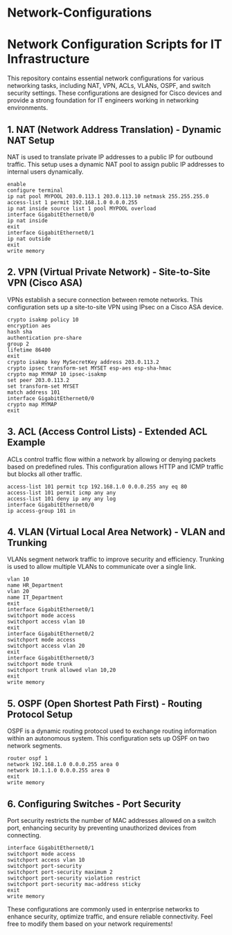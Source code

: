 # Network-Configurations
# Network Configuration Scripts for IT Infrastructure

This repository contains essential network configurations for various networking tasks, including NAT, VPN, ACLs, VLANs, OSPF, and switch security settings. These configurations are designed for Cisco devices and provide a strong foundation for IT engineers working in networking environments.

## 1. NAT (Network Address Translation) - Dynamic NAT Setup

NAT is used to translate private IP addresses to a public IP for outbound traffic. This setup uses a dynamic NAT pool to assign public IP addresses to internal users dynamically.

```
enable
configure terminal
ip nat pool MYPOOL 203.0.113.1 203.0.113.10 netmask 255.255.255.0
access-list 1 permit 192.168.1.0 0.0.0.255
ip nat inside source list 1 pool MYPOOL overload
interface GigabitEthernet0/0
ip nat inside
exit
interface GigabitEthernet0/1
ip nat outside
exit
write memory
```

## 2. VPN (Virtual Private Network) - Site-to-Site VPN (Cisco ASA)

VPNs establish a secure connection between remote networks. This configuration sets up a site-to-site VPN using IPsec on a Cisco ASA device.

```
crypto isakmp policy 10
encryption aes
hash sha
authentication pre-share
group 2
lifetime 86400
exit
crypto isakmp key MySecretKey address 203.0.113.2
crypto ipsec transform-set MYSET esp-aes esp-sha-hmac
crypto map MYMAP 10 ipsec-isakmp
set peer 203.0.113.2
set transform-set MYSET
match address 101
interface GigabitEthernet0/0
crypto map MYMAP
exit
```

## 3. ACL (Access Control Lists) - Extended ACL Example

ACLs control traffic flow within a network by allowing or denying packets based on predefined rules. This configuration allows HTTP and ICMP traffic but blocks all other traffic.

```
access-list 101 permit tcp 192.168.1.0 0.0.0.255 any eq 80
access-list 101 permit icmp any any
access-list 101 deny ip any any log
interface GigabitEthernet0/0
ip access-group 101 in
```

## 4. VLAN (Virtual Local Area Network) - VLAN and Trunking

VLANs segment network traffic to improve security and efficiency. Trunking is used to allow multiple VLANs to communicate over a single link.

```
vlan 10
name HR_Department
vlan 20
name IT_Department
exit
interface GigabitEthernet0/1
switchport mode access
switchport access vlan 10
exit
interface GigabitEthernet0/2
switchport mode access
switchport access vlan 20
exit
interface GigabitEthernet0/3
switchport mode trunk
switchport trunk allowed vlan 10,20
exit
write memory
```

## 5. OSPF (Open Shortest Path First) - Routing Protocol Setup

OSPF is a dynamic routing protocol used to exchange routing information within an autonomous system. This configuration sets up OSPF on two network segments.

```
router ospf 1
network 192.168.1.0 0.0.0.255 area 0
network 10.1.1.0 0.0.0.255 area 0
exit
write memory
```

## 6. Configuring Switches - Port Security

Port security restricts the number of MAC addresses allowed on a switch port, enhancing security by preventing unauthorized devices from connecting.

```
interface GigabitEthernet0/1
switchport mode access
switchport access vlan 10
switchport port-security
switchport port-security maximum 2
switchport port-security violation restrict
switchport port-security mac-address sticky
exit
write memory
```

These configurations are commonly used in enterprise networks to enhance security, optimize traffic, and ensure reliable connectivity. Feel free to modify them based on your network requirements!
